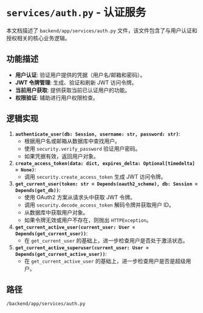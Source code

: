 # `services/auth.py` - 认证服务

本文档描述了 `backend/app/services/auth.py` 文件，该文件包含了与用户认证和授权相关的核心业务逻辑。

## 功能描述
*   **用户认证**: 验证用户提供的凭据（用户名/邮箱和密码）。
*   **JWT 令牌管理**: 生成、验证和刷新 JWT 访问令牌。
*   **当前用户获取**: 提供获取当前已认证用户的功能。
*   **权限验证**: 辅助进行用户权限检查。

## 逻辑实现
1.  **`authenticate_user(db: Session, username: str, password: str)`**:
    *   根据用户名或邮箱从数据库中查找用户。
    *   使用 `security.verify_password` 验证用户密码。
    *   如果凭据有效，返回用户对象。
2.  **`create_access_token(data: dict, expires_delta: Optional[timedelta] = None)`**:
    *   调用 `security.create_access_token` 生成 JWT 访问令牌。
3.  **`get_current_user(token: str = Depends(oauth2_scheme), db: Session = Depends(get_db))`**:
    *   使用 OAuth2 方案从请求头中获取 JWT 令牌。
    *   调用 `security.decode_access_token` 解码令牌并获取用户 ID。
    *   从数据库中获取用户对象。
    *   如果令牌无效或用户不存在，则抛出 `HTTPException`。
4.  **`get_current_active_user(current_user: User = Depends(get_current_user))`**:
    *   在 `get_current_user` 的基础上，进一步检查用户是否处于激活状态。
5.  **`get_current_active_superuser(current_user: User = Depends(get_current_active_user))`**:
    *   在 `get_current_active_user` 的基础上，进一步检查用户是否是超级用户。

## 路径
`/backend/app/services/auth.py`
